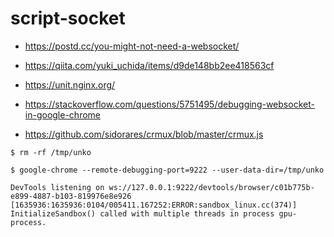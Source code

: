 # script-socket

- https://postd.cc/you-might-not-need-a-websocket/

- https://qiita.com/yuki_uchida/items/d9de148bb2ee418563cf

- https://unit.nginx.org/

- https://stackoverflow.com/questions/5751495/debugging-websocket-in-google-chrome

- https://github.com/sidorares/crmux/blob/master/crmux.js


```
$ rm -rf /tmp/unko

$ google-chrome --remote-debugging-port=9222 --user-data-dir=/tmp/unko

DevTools listening on ws://127.0.0.1:9222/devtools/browser/c01b775b-e899-4887-b103-819976e8e926
[1635936:1635936:0104/005411.167252:ERROR:sandbox_linux.cc(374)] InitializeSandbox() called with multiple threads in process gpu-process.
```

